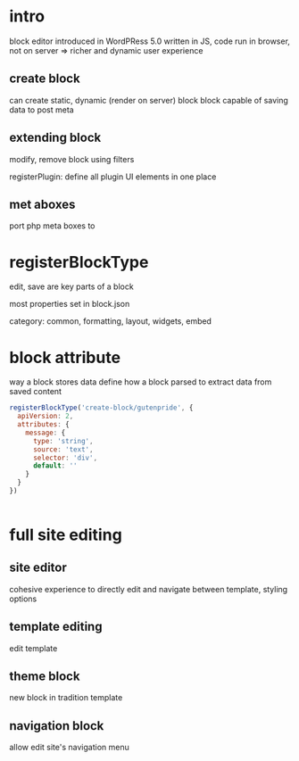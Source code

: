 # intro
block editor introduced in WordPRess 5.0 written in JS, 
code run in browser, not on server
=> richer and dynamic user experience


## create block
can create static, dynamic (render on server) block
block capable of saving data to post meta

## extending block
modify, remove block using filters

registerPlugin: define all plugin UI elements in one place

## met aboxes
port php meta boxes to 


# registerBlockType
edit, save are key parts of a block

most properties set in block.json

category: common, formatting, layout, widgets, embed

# block attribute
way a block stores data
define how a block parsed to extract data from saved content

```js
registerBlockType('create-block/gutenpride', {
  apiVersion: 2,
  attributes: {
    message: {
      type: 'string',
      source: 'text',
      selector: 'div',
      default: ''
    }
  }
})
    
```

# full site editing
## site editor
cohesive experience to directly edit and navigate between template, styling options

## template editing
edit template

## theme block
new block in tradition template

## navigation block
allow edit site's navigation menu








